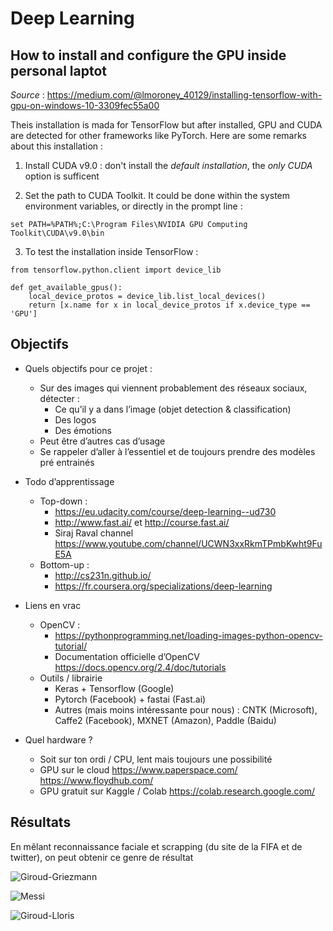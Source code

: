 # Deep Learning

## How to install and configure the GPU inside personal laptot

*Source* : https://medium.com/@lmoroney_40129/installing-tensorflow-with-gpu-on-windows-10-3309fec55a00

Theis installation is mada for TensorFlow but after installed, GPU and CUDA are detected for other frameworks like PyTorch. Here are some remarks about this installation :

1. Install CUDA v9.0 : don't install the *default installation*, the *only CUDA* option is sufficent

2. Set the path to CUDA Toolkit. It could be done within the system environment variables, or directly in the prompt line :

`set PATH=%PATH%;C:\Program Files\NVIDIA GPU Computing Toolkit\CUDA\v9.0\bin`

3. To test the installation inside TensorFlow :

```
from tensorflow.python.client import device_lib

def get_available_gpus():
    local_device_protos = device_lib.list_local_devices()
    return [x.name for x in local_device_protos if x.device_type == 'GPU']
```

## Objectifs


*	Quels objectifs pour ce projet : 
    *	Sur des images qui viennent probablement des réseaux sociaux, détecter : 
        *	Ce qu’il y a dans l’image (objet detection & classification)
        *	Des logos 
        *	Des émotions
    *	Peut être d’autres cas d’usage
    *	Se rappeler d’aller à l’essentiel et de toujours prendre des modèles pré entrainés

*	Todo d’apprentissage 
    *	Top-down : 
        *	https://eu.udacity.com/course/deep-learning--ud730 
        *	http://www.fast.ai/  et http://course.fast.ai/
        *	Siraj Raval channel https://www.youtube.com/channel/UCWN3xxRkmTPmbKwht9FuE5A 
    *	Bottom-up : 
        *	http://cs231n.github.io/ 
        *	https://fr.coursera.org/specializations/deep-learning 

*	Liens en vrac 
    *	OpenCV : 
        *	https://pythonprogramming.net/loading-images-python-opencv-tutorial/ 
        *	Documentation officielle d’OpenCV https://docs.opencv.org/2.4/doc/tutorials 
    *	Outils / librairie 
        *	Keras + Tensorflow (Google)
        *	Pytorch (Facebook) + fastai (Fast.ai)
        *	Autres (mais moins intéressante pour nous) : CNTK (Microsoft), Caffe2 (Facebook), MXNET (Amazon), Paddle (Baidu)

*	Quel hardware ? 
    *	Soit sur ton ordi / CPU, lent mais toujours une possibilité
    *	GPU sur le cloud https://www.paperspace.com/ https://www.floydhub.com/ 
    *	GPU gratuit sur Kaggle / Colab https://colab.research.google.com/ 

## Résultats

En mêlant reconnaissance faciale et scrapping (du site de la FIFA et de twitter), on peut obtenir ce genre de résultat

![Giroud-Griezmann](https://image.ibb.co/gLGwPy/Giroud_Griezmann.jpg)

![Messi](https://image.ibb.co/gnFvHJ/test3.jpg)

![Giroud-Lloris](https://image.ibb.co/cSxsxJ/test.jpg)